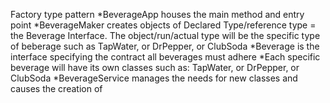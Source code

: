 Factory type pattern
	*BeverageApp houses the main method and entry point
	*BeverageMaker creates objects of Declared Type/reference type = the Beverage Interface.  The object/run/actual type will be the specific type of beberage such as TapWater, or DrPepper, or ClubSoda
	*Beverage is the interface specifying the contract all beverages must adhere
	*Each specific beverage will have its own classes such as: TapWater, or DrPepper, or ClubSoda
	*BeverageService manages the needs for new classes and causes the creation of   


